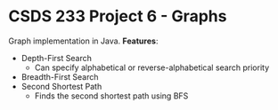 # CSDS 233 Project 6 - Graphs

Graph implementation in Java.
**Features**:
- Depth-First Search
    - Can specify alphabetical or reverse-alphabetical search priority
- Breadth-First Search
- Second Shortest Path
    - Finds the second shortest path using BFS
